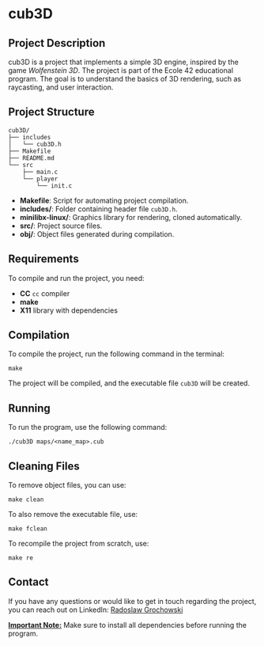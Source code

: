 # cub3D

## **Project Description**

cub3D is a project that implements a simple 3D engine, inspired by the game *Wolfenstein 3D*. The project is part of the Ecole 42 educational program. The goal is to understand the basics of 3D rendering, such as raycasting, and user interaction.

## **Project Structure**
```
cub3D/
├── includes
│   └── cub3D.h
├── Makefile
├── README.md
└── src
    ├── main.c
    └── player
        └── init.c
```

- **Makefile**: Script for automating project compilation.
- **includes/**: Folder containing header file `cub3D.h`.
- **minilibx-linux/**: Graphics library for rendering, cloned automatically.
- **src/**: Project source files.
- **obj/**: Object files generated during compilation.

## **Requirements**

To compile and run the project, you need:

- **CC** `cc` compiler
- **make**
- **X11** library with dependencies

## **Compilation**

To compile the project, run the following command in the terminal:

```
make
```

The project will be compiled, and the executable file `cub3D` will be created.

## **Running**

To run the program, use the following command:

```
./cub3D maps/<name_map>.cub
```

## **Cleaning Files**

To remove object files, you can use:

```
make clean
```

To also remove the executable file, use:

```
make fclean
```

To recompile the project from scratch, use:

```
make re
```

## **Contact**

If you have any questions or would like to get in touch regarding the project, you can reach out on LinkedIn: [Radoslaw Grochowski](https://www.linkedin.com/in/radoslaw-grochowski/)

<u>**Important Note:**</u> Make sure to install all dependencies before running the program.

